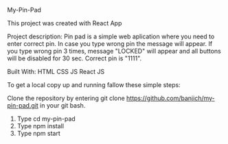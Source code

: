 My-Pin-Pad

This project was created with React App

Project description: Pin pad is a simple web aplication where you need to enter correct pin.
In case you type wrong pin the message will appear. If you type wrong pin 3 times, message "LOCKED" will appear and all buttons will be disabled for 30 sec. Correct pin is "1111".

Built With: HTML CSS JS React JS

To get a local copy up and running fallow these simple steps:

Clone the repository by entering git clone https://github.com/banjich/my-pin-pad.git in your git bash.

1. Type cd my-pin-pad
2. Type npm install
3. Type npm start
